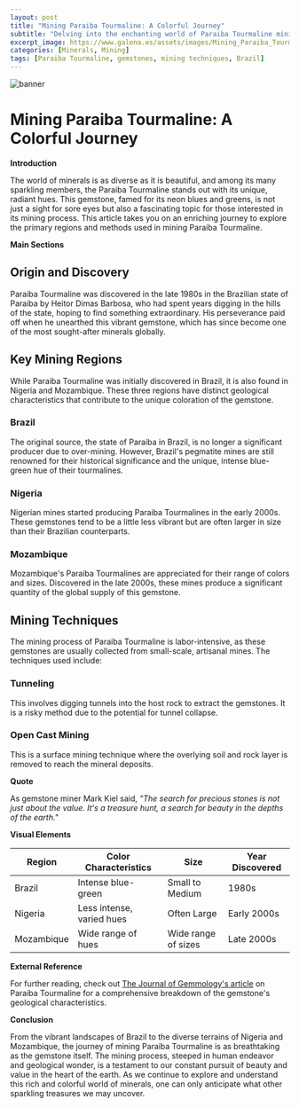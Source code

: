 ```yaml
---
layout: post
title: "Mining Paraiba Tourmaline: A Colorful Journey"
subtitle: "Delving into the enchanting world of Paraiba Tourmaline mining, exploring the key regions and mining methodologies."
excerpt_image: https://www.galena.es/assets/images/Mining_Paraiba_Tourmaline.png
categories: [Minerals, Mining]
tags: [Paraiba Tourmaline, gemstones, mining techniques, Brazil]
---
```


![banner](https://www.galena.es/assets/images/Mining_Paraiba_Tourmaline.png "An aerial view of a vibrant Paraiba Tourmaline mining site in Brazil, showcasing the lush landscape and mining operations. The image highlights the distinctive blue and green hues of the gemstone, surrounded by tools and equipment used in the extraction process, illustrating the techniques and regions involved in mining this rare mineral.")

# Mining Paraiba Tourmaline: A Colorful Journey

**Introduction**

The world of minerals is as diverse as it is beautiful, and among its many sparkling members, the Paraiba Tourmaline stands out with its unique, radiant hues. This gemstone, famed for its neon blues and greens, is not just a sight for sore eyes but also a fascinating topic for those interested in its mining process. This article takes you on an enriching journey to explore the primary regions and methods used in mining Paraiba Tourmaline.

**Main Sections**

## Origin and Discovery

Paraiba Tourmaline was discovered in the late 1980s in the Brazilian state of Paraiba by Heitor Dimas Barbosa, who had spent years digging in the hills of the state, hoping to find something extraordinary. His perseverance paid off when he unearthed this vibrant gemstone, which has since become one of the most sought-after minerals globally.

## Key Mining Regions

While Paraiba Tourmaline was initially discovered in Brazil, it is also found in Nigeria and Mozambique. These three regions have distinct geological characteristics that contribute to the unique coloration of the gemstone.

### Brazil

The original source, the state of Paraiba in Brazil, is no longer a significant producer due to over-mining. However, Brazil's pegmatite mines are still renowned for their historical significance and the unique, intense blue-green hue of their tourmalines.

### Nigeria

Nigerian mines started producing Paraiba Tourmalines in the early 2000s. These gemstones tend to be a little less vibrant but are often larger in size than their Brazilian counterparts.

### Mozambique

Mozambique's Paraiba Tourmalines are appreciated for their range of colors and sizes. Discovered in the late 2000s, these mines produce a significant quantity of the global supply of this gemstone.

## Mining Techniques

The mining process of Paraiba Tourmaline is labor-intensive, as these gemstones are usually collected from small-scale, artisanal mines. The techniques used include:

### Tunneling

This involves digging tunnels into the host rock to extract the gemstones. It is a risky method due to the potential for tunnel collapse.

### Open Cast Mining

This is a surface mining technique where the overlying soil and rock layer is removed to reach the mineral deposits.

**Quote**

As gemstone miner Mark Kiel said, *"The search for precious stones is not just about the value. It's a treasure hunt, a search for beauty in the depths of the earth."*

**Visual Elements**

| Region      | Color Characteristics | Size | Year Discovered |
| ----------- | --------------------- | ---- | --------------- |
| Brazil      | Intense blue-green    | Small to Medium | 1980s     |
| Nigeria     | Less intense, varied hues | Often Large | Early 2000s |
| Mozambique  | Wide range of hues    | Wide range of sizes | Late 2000s |

**External Reference**

For further reading, check out [The Journal of Gemmology's article](https://www.gem-a.com/publications/journal-of-gemmology/articles-2013-2016/paraiba-tourmaline) on Paraiba Tourmaline for a comprehensive breakdown of the gemstone's geological characteristics.

**Conclusion**

From the vibrant landscapes of Brazil to the diverse terrains of Nigeria and Mozambique, the journey of mining Paraiba Tourmaline is as breathtaking as the gemstone itself. The mining process, steeped in human endeavor and geological wonder, is a testament to our constant pursuit of beauty and value in the heart of the earth. As we continue to explore and understand this rich and colorful world of minerals, one can only anticipate what other sparkling treasures we may uncover.